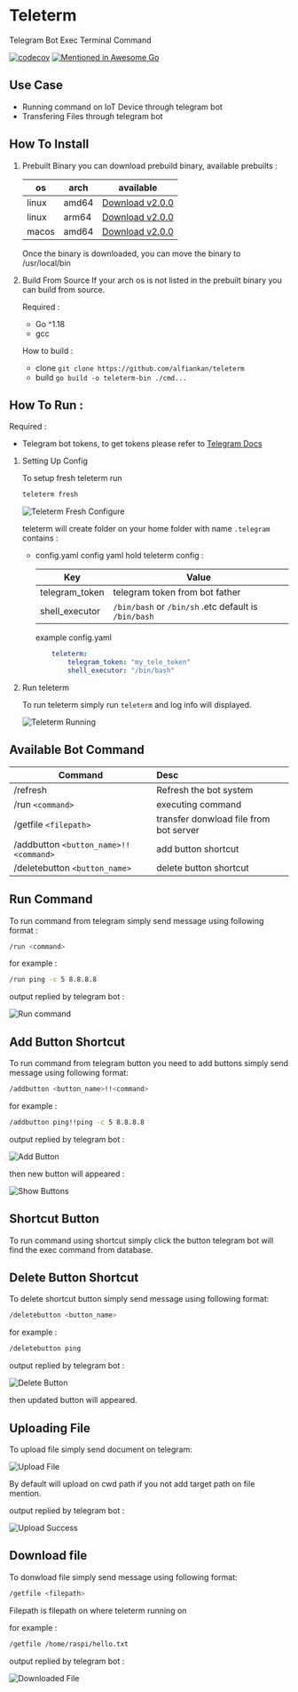 # Teleterm
Telegram Bot Exec Terminal Command 

[![codecov](https://codecov.io/gh/alfiankan/teleterm/branch/main/graph/badge.svg?token=ZQ4Z1ZU4EM)](https://codecov.io/gh/alfiankan/teleterm)
[![Mentioned in Awesome Go](https://awesome.re/mentioned-badge.svg)](https://github.com/avelino/awesome-go)  


## Use Case
- Running command on IoT Device through telegram bot
- Transfering Files through telegram bot

## How To Install

1. Prebuilt Binary
	you can download prebuild binary, available prebuilts :

	|os | arch |available |
	| ------------- | ------------- |:-------------:|
	| linux | amd64 | [Download v2.0.0](https://github.com/alfiankan/teleterm/releases/download/v2.0.0/teleterm-linux-amd54.zip) |
	| linux | arm64 | [Download v2.0.0](https://github.com/alfiankan/teleterm/releases/download/v2.0.0/teleterm-linux-arm64.zip) |
	| macos | amd64 | [Download v2.0.0](https://github.com/alfiankan/teleterm/releases/download/v2.0.0/teleterm-mac-amd64.zip) |

	Once the binary is downloaded, you can move the binary to /usr/local/bin

2. Build From Source
	If your arch os is not listed in the prebuilt binary you can build from source.
	
	Required :
	- Go ^1.18
	- gcc

	How to build :
	- clone `git clone https://github.com/alfiankan/teleterm`
	- build `go build -o teleterm-bin ./cmd...`

## How To Run :
Required :
- Telegram bot tokens, to get tokens please refer to [Telegram Docs](https://core.telegram.org/bots#6-botfather)

1. Setting Up Config

	To setup fresh teleterm run 
	
	```bash
	teleterm fresh
	```
	
	![Teleterm Fresh Configure](docs/teleterm-running.png)

	teleterm will create folder on your home folder with name `.telegram` contains :
	- config.yaml
		config yaml hold teleterm config :

		| Key       |Value          |
		| ------------- |-------------|
		| telegram_token | telegram token from bot father |
		| shell_executor | `/bin/bash` or `/bin/sh` .etc default is `/bin/bash`|

		example config.yaml
		```yaml
			teleterm:
  				telegram_token: "my_tele_token"
  				shell_executor: "/bin/bash"
		```

2. Run teleterm

	To run teleterm simply run `teleterm` and log info will displayed.

	![Teleterm Running](docs/teleterm-running-on.png)




## Available Bot Command
| Command       |Desc          |
| ------------- |:-------------|
|/refresh |Refresh the bot system
| /run `<command>`| executing command
| /getfile `<filepath>`| transfer donwload file from bot server
|/addbutton `<button_name>!!<command>`| add button shortcut
|/deletebutton `<button_name>`|delete button shortcut


## Run Command
To run command from telegram simply send message using following format :
```bash
/run <command>
```
for example :
```bash
/run ping -c 5 8.8.8.8
```
output replied by telegram bot :

![Run command](docs/teleterm-run-cmd.png)

## Add Button Shortcut
To run command from telegram button you need to add buttons simply send message using following format:
```bash
/addbutton <button_name>!!<command>
```
for example :
```bash
/addbutton ping!!ping -c 5 8.8.8.8
```
output replied by telegram bot :

![Add Button](docs/teleterm-addbutton.png)

then new button will appeared :

![Show Buttons](docs/teleterm-buttons.png)

## Shortcut Button
To run command using shortcut simply click the button telegram bot will find the exec command from database.

## Delete Button Shortcut
To delete shortcut button simply send message using following format:
```bash
/deletebutton <button_name>
```
for example :
```bash
/deletebutton ping
```
output replied by telegram bot :

![Delete Button](docs/teleterm-deletebutton.png)

then updated button will appeared.

## Uploading File
To upload file simply send document on telegram:

![Upload File](docs/teleterm-upload.png)

By default will upload on cwd path if you not add target path on file mention.

output replied by telegram bot :

![Upload Success](docs/teleterm-upload-success.png)

## Download file
To donwload file simply send message using following format:
```bash
/getfile <filepath>
```

Filepath is filepath on where teleterm running on

for example :
```bash
/getfile /home/raspi/hello.txt
```
output replied by telegram bot :

![Downloaded File](docs/teleterm-downloadfile.png)
